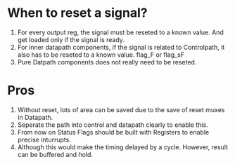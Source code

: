 # When to reset a signal?
1. For every output reg, the signal must be reseted to a known value. And get loaded only if the signal is ready.
2. For inner datapath components, if the signal is related to Controlpath, it also has to be reseted to a known value.
   flag_F or flag_sF
3. Pure Datpath components does not really need to be reseted.

# Pros
1. Without reset, lots of area can be saved due to the save of reset muxes in Datapath.
2. Seperate the path into control and datapath clearly to enable this.
3. From now on Status Flags should be built with Registers to enable precise inturrupts.
4. Although this would make the timing delayed by a cycle. However, result can be buffered and hold.